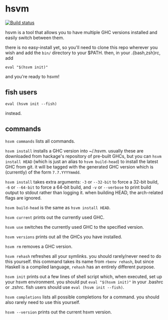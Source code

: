 hsvm
====
[![Build status](https://secure.travis-ci.org/joelteon/hsvm.png)](http://travis-ci.org/joelteon/hsvm)

hsvm is a tool that allows you to have multiple GHC versions installed and easily switch between them.

there is no easy-install yet, so you'll need to clone this repo wherever you wish and add the `bin/` directory to your $PATH. then, in your .{bash,zsh}rc, add

    eval "$(hsvm init)"

and you're ready to hsvm!

fish users
----------

    eval (hsvm init --fish)

instead.

commands
--------

`hsvm commands` lists all commands.

`hsvm install` installs a GHC version into ~/.hsvm. usually these are downloaded from hackage's repository of pre-built GHCs, but you can `hsvm install HEAD` (which is just an alias to `hsvm build-head`) to install the latest GHC from git. it will be tagged with the generated GHC version which is (currently) of the form `7.7.YYYYmmdd`.

`hsvm install` takes extra arguments: `-3` or `--32-bit` to force a 32-bit build, `-6` or `--64-bit` to force a 64-bit build, and `-v` or `--verbose` to print build output to stdout rather than logging it. when building HEAD, the arch-related flags are ignored.

`hsvm build-head` is the same as `hsvm install HEAD`.

`hsvm current` prints out the currently used GHC.

`hsvm use` switches the currently used GHC to the specified version.

`hsvm versions` prints out all the GHCs you have installed.

`hsvm rm` removes a GHC version.

`hsvm rehash` refreshes all your symlinks. you should rarely/never need to do this yourself. this command takes its name from `rbenv rehash`, but since Haskell is a compiled language, `rehash` has an entirely different purpose.

`hsvm init` prints out a few lines of shell script which, when executed, set up your hsvm environment. you should put `eval "$(hsvm init)"` in your .bashrc or .zshrc. fish users should use `eval (hsvm init --fish)`.

`hsvm completions` lists all possible completions for a command. you should also rarely need to use this yourself.

`hsvm --version` prints out the current hsvm version.
